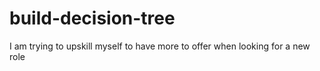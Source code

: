 # build-decision-tree

I am trying to upskill myself to have more to offer when looking for a new role
